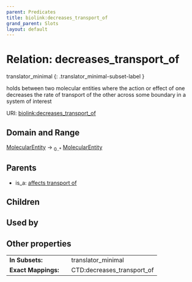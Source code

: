 ```yaml
---
parent: Predicates
title: biolink:decreases_transport_of
grand_parent: Slots
layout: default
---
```


# Relation: decreases_transport_of

translator_minimal
{: .translator_minimal-subset-label }


holds between two molecular entities where the action or effect of one decreases the rate of transport of the other across some boundary in a system of interest

URI: [biolink:decreases_transport_of](https://w3id.org/biolink/vocab/decreases_transport_of)

## Domain and Range

[MolecularEntity](MolecularEntity.md) ->  <sub>0..*</sub> [MolecularEntity](MolecularEntity.md)

## Parents

 *  is_a: [affects transport of](affects_transport_of.md)

## Children


## Used by


## Other properties

|  |  |  |
| --- | --- | --- |
| **In Subsets:** | | translator_minimal |
| **Exact Mappings:** | | CTD:decreases_transport_of |

